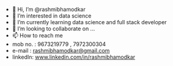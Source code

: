 - 👋 Hi, I’m @rashmibhamodkar
- 👀 I’m interested in data science
- 🌱 I’m currently learning data science and full stack developer 
- 💞️ I’m looking to collaborate on ...
- 📫 How to reach me
-  mob no. : 9673219779 , 7972300304
-  e-mail : rashmibhamodkar@gmail.com
-  linkedIn: www.linkedin.com/in/rashmibhamodkar
<!---
rashmibhamodkar/rashmibhamodkar is a ✨ special ✨ repository because its `README.md` (this file) appears on your GitHub profile.
You can click the Preview link to take a look at your changes.
--->
